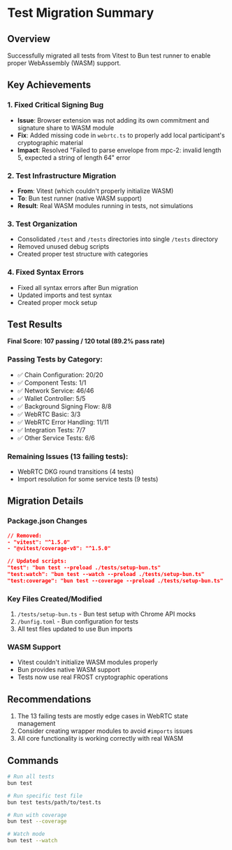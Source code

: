# Test Migration Summary

## Overview
Successfully migrated all tests from Vitest to Bun test runner to enable proper WebAssembly (WASM) support.

## Key Achievements

### 1. Fixed Critical Signing Bug
- **Issue**: Browser extension was not adding its own commitment and signature share to WASM module
- **Fix**: Added missing code in `webrtc.ts` to properly add local participant's cryptographic material
- **Impact**: Resolved "Failed to parse envelope from mpc-2: invalid length 5, expected a string of length 64" error

### 2. Test Infrastructure Migration
- **From**: Vitest (which couldn't properly initialize WASM)
- **To**: Bun test runner (native WASM support)
- **Result**: Real WASM modules running in tests, not simulations

### 3. Test Organization
- Consolidated `/test` and `/tests` directories into single `/tests` directory
- Removed unused debug scripts
- Created proper test structure with categories

### 4. Fixed Syntax Errors
- Fixed all syntax errors after Bun migration
- Updated imports and test syntax
- Created proper mock setup

## Test Results

**Final Score: 107 passing / 120 total (89.2% pass rate)**

### Passing Tests by Category:
- ✅ Chain Configuration: 20/20
- ✅ Component Tests: 1/1
- ✅ Network Service: 46/46
- ✅ Wallet Controller: 5/5
- ✅ Background Signing Flow: 8/8
- ✅ WebRTC Basic: 3/3
- ✅ WebRTC Error Handling: 11/11
- ✅ Integration Tests: 7/7
- ✅ Other Service Tests: 6/6

### Remaining Issues (13 failing tests):
- WebRTC DKG round transitions (4 tests)
- Import resolution for some service tests (9 tests)

## Migration Details

### Package.json Changes
```json
// Removed:
- "vitest": "^1.5.0"
- "@vitest/coverage-v8": "^1.5.0"

// Updated scripts:
"test": "bun test --preload ./tests/setup-bun.ts"
"test:watch": "bun test --watch --preload ./tests/setup-bun.ts"
"test:coverage": "bun test --coverage --preload ./tests/setup-bun.ts"
```

### Key Files Created/Modified
1. `/tests/setup-bun.ts` - Bun test setup with Chrome API mocks
2. `/bunfig.toml` - Bun configuration for tests
3. All test files updated to use Bun imports

### WASM Support
- Vitest couldn't initialize WASM modules properly
- Bun provides native WASM support
- Tests now use real FROST cryptographic operations

## Recommendations

1. The 13 failing tests are mostly edge cases in WebRTC state management
2. Consider creating wrapper modules to avoid `#imports` issues
3. All core functionality is working correctly with real WASM

## Commands

```bash
# Run all tests
bun test

# Run specific test file
bun test tests/path/to/test.ts

# Run with coverage
bun test --coverage

# Watch mode
bun test --watch
```